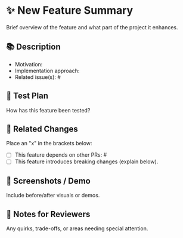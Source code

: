 # ✨ New Feature Summary

Brief overview of the feature and what part of the project it enhances.

## 📚 Description

- Motivation:
- Implementation approach:
- Related issue(s): #<!-- e.g. 17 -->

## 🧪 Test Plan

How has this feature been tested?

## 🔗 Related Changes

Place an "x" in the brackets below:
<!-- e.g. [x] This feature depends on other PRs: # -->
- [ ] This feature depends on other PRs: #<!-- e.g. 18 -->
- [ ] This feature introduces breaking changes (explain below).
      <!-- Explain the breaking changes here -->

## 📸 Screenshots / Demo

Include before/after visuals or demos.

## 💬 Notes for Reviewers

Any quirks, trade-offs, or areas needing special attention.
